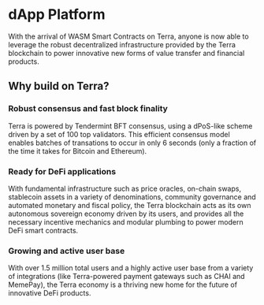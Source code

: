 # dApp Platform

With the arrival of WASM Smart Contracts on Terra, anyone is now able to leverage the robust decentralized infrastructure provided by the Terra blockchain to power innovative new forms of value transfer and financial products.

## Why build on Terra?

### Robust consensus and fast block finality

Terra is powered by Tendermint BFT consensus, using a dPoS-like scheme driven by a set of 100 top validators. This efficient consensus model enables batches of transations to occur in only 6 seconds (only a fraction of the time it takes for Bitcoin and Ethereum).

### Ready for DeFi applications

With fundamental infrastructure such as price oracles, on-chain swaps, stablecoin assets in a variety of denominations, community governance and automated monetary and fiscal policy, the Terra blockchain acts as its own autonomous sovereign economy driven by its users, and provides all the necessary incentive mechanics and modular plumbing to power modern DeFi smart contracts.

### Growing and active user base

With over 1.5 million total users and a highly active user base from a variety of integrations (like Terra-powered payment gateways such as CHAI and MemePay), the Terra economy is a thriving new home for the future of innovative DeFi products. 